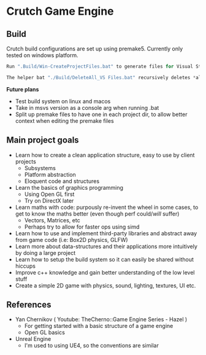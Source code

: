 
# Crutch Game Engine

## Build
Crutch build configurations are set up using premake5.
Currently only tested on windows platform.

```js
Run ".Build/Win-CreateProjectFiles.bat" to generate files for Visual Studio [2019 as default]
```
```js
The helper bat "./Build/DeleteAll_VS Files.bat" recursively deletes *all* solution and project files created. Optionally also deletes temp files.
```

**Future plans**
- Test build system on linux and macos
- Take in msvs version as a console arg when running .bat
- Split up premake files to have one in each project dir, to allow better context when editing the premake files

## Main project goals
- Learn how to create a clean application structure, easy to use by client projects
    - Subsystems
    - Platform abstraction
    - Eloquent code and structures
- Learn the basics of graphics programming
    - Using Open GL first
    - Try on DirectX later
- Learn maths with code: purpously re-invent the wheel in some cases, to get to know the maths better (even though perf could/*will* suffer)
    - Vectors, Matrices, etc
    - Perhaps try to allow for faster ops using simd
- Learn how to use and implement third-party libraries and abstract away from game code (i.e: Box2D physics, GLFW)
- Learn more about data-structures and their applications more intuitively by doing a large project
- Learn how to setup the build system so it can easily be shared without hiccups
- Improve c++ knowledge and gain better understanding of the low level stuff
- Create a simple 2D game with physics, sound, lighting, textures, UI etc.

## References
- Yan Chernikov ( Youtube: TheCherno::Game Engine Series - Hazel )
    - For getting started with a basic structure of a game engine
    - Open GL basics
- Unreal Engine
    - I'm used to using UE4, so the conventions are similar